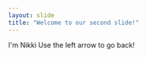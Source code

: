 ```yaml
---
layout: slide
title: "Welcome to our second slide!"
---
```

I'm Nikki
Use the left arrow to go back!

